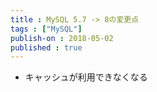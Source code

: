 ```yaml
---
title : MySQL 5.7 -> 8の変更点
tags : ["MySQL"]
publish-on : 2018-05-02
published : true
---
```


- キャッシュが利用できなくなる
